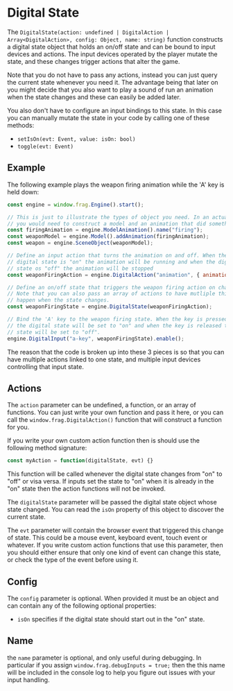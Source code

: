 # Digital State

The `DigitalState(action: undefined | DigitalAction | Array<DigitalAction>, config: Object, name: string)` 
function constructs a digital state object that holds an on/off state and can be bound to 
input devices and actions. The input devices operated by the player mutate the state, and 
these changes trigger actions that alter the game.

Note that you do not have to pass any actions, instead you can just query the 
current state whenever you need it. The advantage being that later on you might
decide that you also want to play a sound of run an animation when the state changes
and these can easily be added later.

You also don't have to configure an input bindings to this state. In this case you
can manually mutate the state in your code by calling one of these methods:
* `setIsOn(evt: Event, value: isOn: bool)`
* `toggle(evt: Event)`

## Example

The following example plays the weapon firing animation while the 'A' key is held down:

```javascript
const engine = window.frag.Engine().start();

// This is just to illustrate the types of object you need. In an actual game
// you would need to construct a model and an animation that did something.
const firingAnimation = engine.ModelAnimation().name("firing");
const weaponModel = engine.Model().addAnimation(firingAnimation);
const weapon = engine.SceneObject(weaponModel);

// Define an input action that turns the animation on and off. When the
// digital state is "on" the animation will be running and when the digital
// state os "off" the animation will be stopped
const weaponFiringAction = engine.DigitalAction("animation", { animation: weapon.animations.firing });

// Define an on/off state that triggers the weapon firing action on changes.
// Note that you can also pass an array of actions to have mutliple things
// happen when the state changes.
const weaponFiringState = engine.DigitalState(weaponFiringAction);

// Bind the 'A' key to the weapon firing state. When the key is pressed down 
// the digital state will be set to "on" and when the key is released the digital 
// state will be set to "off".
engine.DigitalInput("a-key", weaponFiringState).enable();
```

The reason that the code is broken up into these 3 pieces is so that
you can have multiple actions linked to one state, and multiple input
devices controlling that input state.

## Actions

The `action` parameter can be undefined, a function, or an array of functions. 
You can just write your own function and pass it here, or you can call 
the `window.frag.DigitalAction()` function that will construct a function for you.

If you write your own custom action function then is should use the following 
method signature:
```javascript
const myAction = function(digitalState, evt) {}
```

This function will be called whenever the digital state changes from "on" to "off" or
visa versa. If inputs set the state to "on" when it is already in the "on" state then
the action functions will not be invoked.

The `digitalState` parameter will be passed the digital state object whose state changed.
You can read the `isOn` property of this object to discover the current state.

The `evt` parameter will contain the browser event that triggered this change of state. This
could be a mouse event, keyboard event, touch event or whatever. If you write custom action
functions that use this parameter, then you should either ensure that only one kind of 
event can change this state, or check the type of the event before using it.

## Config
The `config` parameter is optional. When provided it must be an object and can contain
any of the following optional properties:
* `isOn` specifies if the digital state should start out in the "on" state.

## Name
the `name` parameter is optional, and only useful during debugging. In particular if
you assign `window.frag.debugInputs = true;` then the this name will be included in
the console log to help you figure out issues with your input handling.